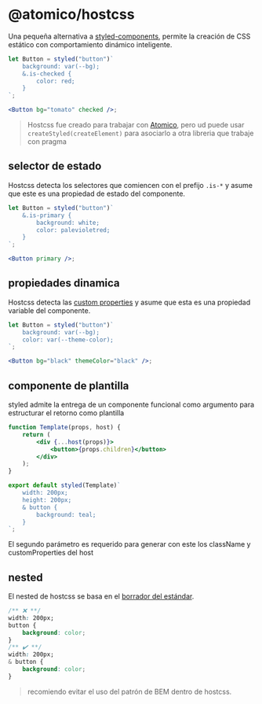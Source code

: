 # @atomico/hostcss

Una pequeña alternativa a [styled-components](https://www.styled-components.com/), permite la creación de CSS estático con comportamiento dinámico inteligente.

```jsx
let Button = styled("button")`
	background: var(--bg);
	&.is-checked {
		color: red;
	}
`;

<Button bg="tomato" checked />;
```

> Hostcss fue creado para trabajar con [Atomico](https://github.com/atomicojs/core), pero ud puede usar `createStyled(createElement)` para asociarlo a otra libreria que trabaje con pragma

## selector de estado

Hostcss detecta los selectores que comiencen con el prefijo `.is-*` y asume que este es una propiedad de estado del componente.

```jsx
let Button = styled("button")`
	&.is-primary {
		background: white;
		color: palevioletred;
	}
`;

<Button primary />;
```

## propiedades dinamica

Hostcss detecta las [custom properties](https://developer.mozilla.org/en-US/docs/Web/CSS/--*) y asume que esta es una propiedad variable del componente.

```jsx
let Button = styled("button")`
	background: var(--bg);
	color: var(--theme-color);
`;

<Button bg="black" themeColor="black" />;
```

## componente de plantilla

styled admite la entrega de un componente funcional como argumento para estructurar el retorno como plantilla

```jsx
function Template(props, host) {
	return (
		<div {...host(props)}>
			<button>{props.children}</button>
		</div>
	);
}

export default styled(Template)`
	width: 200px;
	height: 200px;
	& button {
		background: teal;
	}
`;
```

El segundo parámetro es requerido para generar con este los className y customProperties del host

## nested

El nested de hostcss se basa en el [borrador del estándar](https://drafts.csswg.org/css-nesting-1/).

```css
/** ❌ **/
width: 200px;
button {
	background: color;
}
/** ✔️ **/
width: 200px;
& button {
	background: color;
}
```

> recomiendo evitar el uso del patrón de BEM dentro de hostcss.
